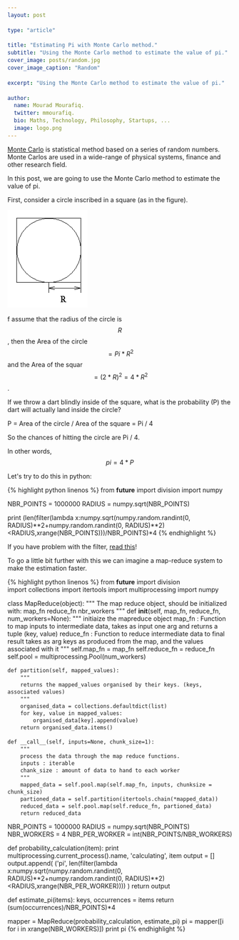 ```yaml
---
layout: post

type: "article"

title: "Estimating Pi with Monte Carlo method."
subtitle: "Using the Monte Carlo method to estimate the value of pi."
cover_image: posts/random.jpg
cover_image_caption: "Random"

excerpt: "Using the Monte Carlo method to estimate the value of pi."

author:
  name: Mourad Mourafiq.
  twitter: mmourafiq.
  bio: Maths, Technology, Philosophy, Startups, ...
  image: logo.png
---
```


[Monte Carlo](http://en.wikipedia.org/wiki/Monte_Carlo_method) is statistical method based on a series of random numbers. Monte Carlos are used in a wide-range of physical systems, finance and other research field.

In this post, we are going to use the Monte Carlo method to estimate the value of pi.

First, consider a circle inscribed in a square (as in the figure).

![circle-square](/images/posts/circle-square.gif)

f assume that the radius of the circle is $$R$$, then the Area of the circle $$= Pi * R^2$$ and the Area of the squar $$= (2 * R)^2 = 4 * R^2$$.

If we throw a dart blindly inside of the square, what is the probability (P) the dart will actually land inside the circle?

P = Area of the circle / Area of the square  = Pi / 4

So the chances of hitting the circle are Pi / 4.

In other words, $$pi = 4 * P$$

Let's try to do this in python:

{% highlight python linenos %}
from __future__ import division
import numpy

NBR_POINTS = 1000000
RADIUS = numpy.sqrt(NBR_POINTS)

print (len(filter(lambda x:numpy.sqrt(numpy.random.randint(0, RADIUS)**2+numpy.random.randint(0, RADIUS)**2)<RADIUS,xrange(NBR_POINTS)))/NBR_POINTS)*4
{% endhighlight %}

If you have problem with the filter, [read this](http://localhost:4000/2012/03/01/pythonic-lists.html)!

To go a little bit further with this we can imagine a map-reduce system to make the estimation faster.

{% highlight python linenos %}
from __future__ import division  
import collections
import itertools
import multiprocessing
import numpy

class MapReduce(object):
    """
    The map reduce object, should be initialized with:
        map_fn
        reduce_fn
        nbr_workers
    """
    def __init__(self, map_fn, reduce_fn, num_workers=None):
        """
        initiaize the mapreduce object
            map_fn : Function to map inputs to intermediate data, takes as
            input one arg and returns a tuple (key, value)
            reduce_fn : Function to reduce intermediate data to final result
            takes as arg keys as produced from the map, and the values associated with it
        """
        self.map_fn = map_fn
        self.reduce_fn = reduce_fn
        self.pool = multiprocessing.Pool(num_workers)

    def partition(self, mapped_values):
        """
        returns the mapped_values organised by their keys. (keys, associated values)
        """
        organised_data = collections.defaultdict(list)
        for key, value in mapped_values:
            organised_data[key].append(value)
        return organised_data.items()

    def __call__(self, inputs=None, chunk_size=1):
        """
        process the data through the map reduce functions.
        inputs : iterable
        chank_size : amount of data to hand to each worker
        """
        mapped_data = self.pool.map(self.map_fn, inputs, chunksize = chunk_size)
        partioned_data = self.partition(itertools.chain(*mapped_data))
        reduced_data = self.pool.map(self.reduce_fn, partioned_data)
        return reduced_data


NBR_POINTS = 1000000
RADIUS = numpy.sqrt(NBR_POINTS)
NBR_WORKERS = 4
NBR_PER_WORKER = int(NBR_POINTS/NBR_WORKERS)


def probability_calculation(item):
    print multiprocessing.current_process().name, 'calculating', item
    output = []
    output.append( ('pi', len(filter(lambda x:numpy.sqrt(numpy.random.randint(0, RADIUS)**2+numpy.random.randint(0, RADIUS)**2)<RADIUS,xrange(NBR_PER_WORKER)))) )
    return output


def estimate_pi(items):
    keys, occurrences = items
    return (sum(occurrences)/NBR_POINTS)*4

mapper = MapReduce(probability_calculation, estimate_pi)
pi = mapper([i for i in xrange(NBR_WORKERS)])
print pi
{% endhighlight %}

